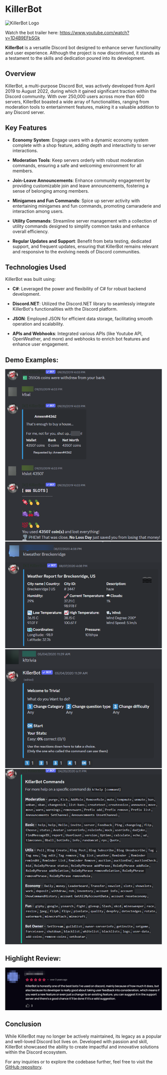 # KillerBot

![KillerBot Logo](https://yt3.googleusercontent.com/ytc/AIf8zZTaFvoH5VBKvX0JnAzlxFLchc_mON6a_gLySF9u=s176-c-k-c0x00ffffff-no-rj)

Watch the bot trailer here: https://www.youtube.com/watch?v=1D4B9EFbSGk

**KillerBot** is a versatile Discord bot designed to enhance server functionality and user experience. Although the project is now discontinued, it stands as a testament to the skills and dedication poured into its development.

## Overview

KillerBot, a multi-purpose Discord Bot, was actively developed from April 2019 to August 2022, during which it gained significant traction within the Discord community. With over 250,000 users across more than 600 servers, KillerBot boasted a wide array of functionalities, ranging from moderation tools to entertainment features, making it a valuable addition to any Discord server.

## Key Features

- **Economy System**: Engage users with a dynamic economy system complete with a shop feature, adding depth and interactivity to server interactions.
  
- **Moderation Tools**: Keep servers orderly with robust moderation commands, ensuring a safe and welcoming environment for all members.
  
- **Join-Leave Announcements**: Enhance community engagement by providing customizable join and leave announcements, fostering a sense of belonging among members.
  
- **Minigames and Fun Commands**: Spice up server activity with entertaining minigames and fun commands, promoting camaraderie and interaction among users.
  
- **Utility Commands**: Streamline server management with a collection of utility commands designed to simplify common tasks and enhance overall efficiency.
  
- **Regular Updates and Support**: Benefit from beta testing, dedicated support, and frequent updates, ensuring that KillerBot remains relevant and responsive to the evolving needs of Discord communities.

## Technologies Used

KillerBot was built using:

- **C#**: Leveraged the power and flexibility of C# for robust backend development.
  
- **Discord.NET**: Utilized the Discord.NET library to seamlessly integrate KillerBot's functionalities with the Discord platform.
  
- **JSON**: Employed JSON for efficient data storage, facilitating smooth operation and scalability.
  
- **APIs and Webhooks**: Integrated various APIs (like Youtube API, OpenWeather, and more) and webhooks to enrich bot features and enhance user engagement.

## Demo Examples:
![User Interaction](https://github.com/EzzatBoukhary/KillerBot/blob/master/Discord_hA9bAlJ1pu.png)
![Weather API Command](https://github.com/EzzatBoukhary/KillerBot/blob/master/Discord_WctbanG82J.png)
![Trivia Command](https://github.com/EzzatBoukhary/KillerBot/blob/master/Discord_1v8G2STMOK.png)
![Commands List](https://github.com/EzzatBoukhary/KillerBot/blob/master/Discord_O1jBmRCiJq.png)

## Highlight Review:
![User Review](https://github.com/EzzatBoukhary/KillerBot/blob/master/chrome_IgSajfRq62.png)

## Conclusion

While KillerBot may no longer be actively maintained, its legacy as a popular and well-loved Discord bot lives on. Developed with passion and skill, KillerBot showcased the ability to create impactful and innovative solutions within the Discord ecosystem.

For any inquiries or to explore the codebase further, feel free to visit the [GitHub repository](https://github.com/EzzatBoukhary/KillerBot).
